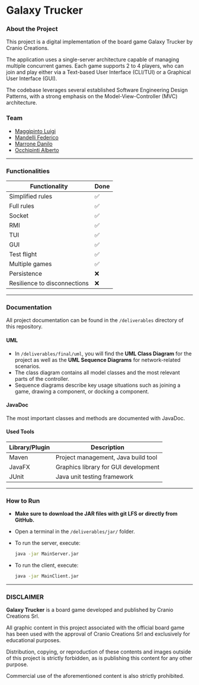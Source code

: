 # Galaxy Trucker

### About the Project
This project is a digital implementation of the board game Galaxy Trucker by Cranio Creations.

The application uses a single-server architecture capable of managing multiple concurrent games.
Each game supports 2 to 4 players, who can join and play either via a Text-based User Interface (CLI/TUI) or a Graphical User Interface (GUI).

The codebase leverages several established Software Engineering Design Patterns, with a strong emphasis on the Model-View-Controller (MVC) architecture.

### Team

* [Maggipinto Luigi](https://github.com/gigimaggi03)
* [Mandelli Federico](https://github.com/fedmand)
* [Marrone Danilo](https://github.com/Danilo2307)
* [Occhipinti Alberto](https://github.com/AlbertoOcchipinti)

---

### Functionalities

| Functionality                | Done |
| ---------------------------- | ---- |
| Simplified rules             | ✅    |
| Full rules                   | ✅    |
| Socket                       | ✅    |
| RMI                          | ✅    |
| TUI                          | ✅    |
| GUI                          | ✅    |
| Test flight                  | ✅    |
| Multiple games               | ✅    |
| Persistence                  | ❌    |
| Resilience to disconnections | ❌    |

---

### Documentation

All project documentation can be found in the `/deliverables` directory of this repository.

#### UML

* In `/deliverables/final/uml`, you will find the **UML Class Diagram** for the project as well as the **UML Sequence Diagrams** for network-related scenarios.
* The class diagram contains all model classes and the most relevant parts of the controller.
* Sequence diagrams describe key usage situations such as joining a game, drawing a component, or docking a component.

#### JavaDoc

The most important classes and methods are documented with JavaDoc.

#### Used Tools

| Library/Plugin | Description                          |
| -------------- | ------------------------------------ |
| Maven          | Project management, Java build tool  |
| JavaFX         | Graphics library for GUI development |
| JUnit          | Java unit testing framework          |

---

### How to Run

* **Make sure to download the JAR files with git LFS or directly from GitHub.**
* Open a terminal in the `/deliverables/jar/` folder.
* To run the server, execute:

  ```bash
  java -jar MainServer.jar
  ```
* To run the client, execute:

  ```bash
  java -jar MainClient.jar
  ```

---

### DISCLAIMER

**Galaxy Trucker** is a board game developed and published by Cranio Creations Srl.

All graphic content in this project associated with the official board game has been used with the approval of Cranio Creations Srl and exclusively for educational purposes.

Distribution, copying, or reproduction of these contents and images outside of this project is strictly forbidden, as is publishing this content for any other purpose.

Commercial use of the aforementioned content is also strictly prohibited.
